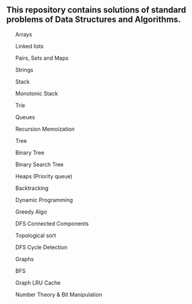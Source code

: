 <p><h2>This repository contains solutions of standard problems of Data Structures and Algorithms. </h2></p>
<ul>

Arrays

Linked lists

Pairs, Sets and Maps

Strings

Stack

Monotonic Stack

Trie

Queues

Recursion Memoization

Tree

Binary Tree

Binary Search Tree

Heaps (Priority queue)

Backtracking

Dynamic Programming

Greedy Algo

DFS Connected Components

Topological sort

DFS Cycle Detection

Graphs

BFS

Graph LRU Cache

Number Theory & Bit Manipulation
</ul>
